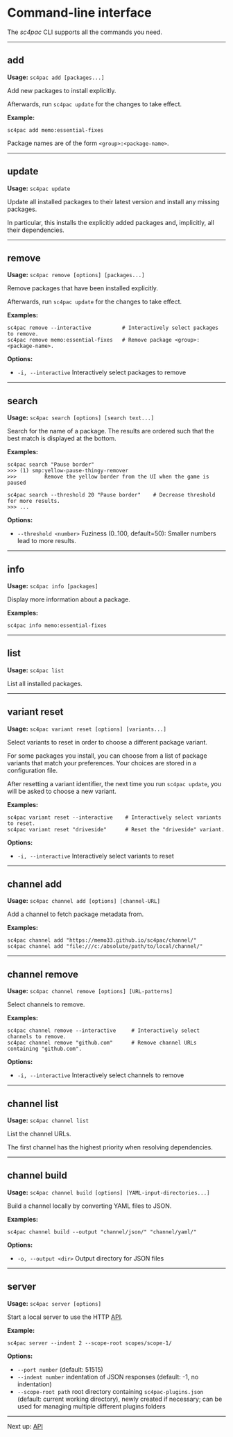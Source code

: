 # Command-line interface

The *sc4pac* CLI supports all the commands you need.


---
## add

**Usage:** `sc4pac add [packages...]`

Add new packages to install explicitly.

Afterwards, run `sc4pac update` for the changes to take effect.

**Example:**
```
sc4pac add memo:essential-fixes
```

Package names are of the form `<group>:<package-name>`.


---
## update

**Usage:** `sc4pac update`

Update all installed packages to their latest version and install any missing packages.

In particular, this installs the explicitly added packages and, implicitly, all their dependencies.


---
## remove

**Usage:** `sc4pac remove [options] [packages...]`

Remove packages that have been installed explicitly.

Afterwards, run `sc4pac update` for the changes to take effect.

**Examples:**
```
sc4pac remove --interactive          # Interactively select packages to remove.
sc4pac remove memo:essential-fixes   # Remove package <group>:<package-name>.
```

**Options:**
- `-i, --interactive` Interactively select packages to remove


---
## search

**Usage:** `sc4pac search [options] [search text...]`

Search for the name of a package.
The results are ordered such that the best match is displayed at the bottom.

**Examples:**

```
sc4pac search "Pause border"
>>> (1) smp:yellow-pause-thingy-remover
>>>         Remove the yellow border from the UI when the game is paused

sc4pac search --threshold 20 "Pause border"    # Decrease threshold for more results.
>>> ...
```

**Options:**
- `--threshold <number>` Fuziness (0..100, default=50): Smaller numbers lead to more results.


---
## info

**Usage:** `sc4pac info [packages]`

Display more information about a package.

**Examples:**
```
sc4pac info memo:essential-fixes
```

---
## list

**Usage:** `sc4pac list`

List all installed packages.


---
## variant reset

**Usage:** `sc4pac variant reset [options] [variants...]`

Select variants to reset in order to choose a different package variant.

For some packages you install, you can choose from a list of package variants that match your preferences. Your choices are stored in a configuration file.

After resetting a variant identifier, the next time you run `sc4pac update`, you will be asked to choose a new variant.

**Examples:**
```
sc4pac variant reset --interactive    # Interactively select variants to reset.
sc4pac variant reset "driveside"      # Reset the "driveside" variant.
```

**Options:**
- `-i, --interactive`  Interactively select variants to reset


---
## channel add

**Usage:** `sc4pac channel add [options] [channel-URL]`

Add a channel to fetch package metadata from.

**Examples:**
```
sc4pac channel add "https://memo33.github.io/sc4pac/channel/"
sc4pac channel add "file:///c:/absolute/path/to/local/channel/"
```

---
## channel remove

**Usage:** `sc4pac channel remove [options] [URL-patterns]`

Select channels to remove.

**Examples:**
```
sc4pac channel remove --interactive     # Interactively select channels to remove.
sc4pac channel remove "github.com"      # Remove channel URLs containing "github.com".
```

**Options:**
- `-i, --interactive`  Interactively select channels to remove


---
## channel list

**Usage:** `sc4pac channel list`

List the channel URLs.

The first channel has the highest priority when resolving dependencies.


---
## channel build

**Usage:** `sc4pac channel build [options] [YAML-input-directories...]`

Build a channel locally by converting YAML files to JSON.

**Examples:**
```
sc4pac channel build --output "channel/json/" "channel/yaml/"
```

**Options:**
- `-o, --output <dir>`  Output directory for JSON files


---
## server

**Usage:** `sc4pac server [options]`

Start a local server to use the HTTP [API](api).

**Example:**
```
sc4pac server --indent 2 --scope-root scopes/scope-1/
```

**Options:**
- `--port number`      (default: 51515)
- `--indent number`    indentation of JSON responses (default: -1, no indentation)
- `--scope-root path`  root directory containing `sc4pac-plugins.json` (default: current working directory), newly created if necessary; can be used for managing multiple different plugins folders


---
Next up: [API](api.md)
